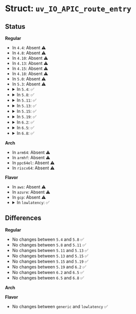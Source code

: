 # Struct: <code>uv_IO_APIC_route_entry</code>

## Status
<b>Regular</b>
<ul>
<li>
In <code>4.4</code>: Absent ⚠️
</li>
<li>
In <code>4.8</code>: Absent ⚠️
</li>
<li>
In <code>4.10</code>: Absent ⚠️
</li>
<li>
In <code>4.13</code>: Absent ⚠️
</li>
<li>
In <code>4.15</code>: Absent ⚠️
</li>
<li>
In <code>4.18</code>: Absent ⚠️
</li>
<li>
In <code>5.0</code>: Absent ⚠️
</li>
<li>
In <code>5.3</code>: Absent ⚠️
</li>
<li>
<details>
<summary>In <code>5.4</code>: ✅</summary>

```c
struct uv_IO_APIC_route_entry {
    __u64 vector;
    __u64 delivery_mode;
    __u64 dest_mode;
    __u64 delivery_status;
    __u64 polarity;
    __u64 __reserved_1;
    __u64 trigger;
    __u64 mask;
    __u64 __reserved_2;
    __u64 dest;
};
```
</details>
</li>
<li>
<details>
<summary>In <code>5.8</code>: ✅</summary>

```c
struct uv_IO_APIC_route_entry {
    __u64 vector;
    __u64 delivery_mode;
    __u64 dest_mode;
    __u64 delivery_status;
    __u64 polarity;
    __u64 __reserved_1;
    __u64 trigger;
    __u64 mask;
    __u64 __reserved_2;
    __u64 dest;
};
```
</details>
</li>
<li>
<details>
<summary>In <code>5.11</code>: ✅</summary>

```c
struct uv_IO_APIC_route_entry {
    __u64 vector;
    __u64 delivery_mode;
    __u64 dest_mode;
    __u64 delivery_status;
    __u64 polarity;
    __u64 __reserved_1;
    __u64 trigger;
    __u64 mask;
    __u64 __reserved_2;
    __u64 dest;
};
```
</details>
</li>
<li>
<details>
<summary>In <code>5.13</code>: ✅</summary>

```c
struct uv_IO_APIC_route_entry {
    __u64 vector;
    __u64 delivery_mode;
    __u64 dest_mode;
    __u64 delivery_status;
    __u64 polarity;
    __u64 __reserved_1;
    __u64 trigger;
    __u64 mask;
    __u64 __reserved_2;
    __u64 dest;
};
```
</details>
</li>
<li>
<details>
<summary>In <code>5.15</code>: ✅</summary>

```c
struct uv_IO_APIC_route_entry {
    __u64 vector;
    __u64 delivery_mode;
    __u64 dest_mode;
    __u64 delivery_status;
    __u64 polarity;
    __u64 __reserved_1;
    __u64 trigger;
    __u64 mask;
    __u64 __reserved_2;
    __u64 dest;
};
```
</details>
</li>
<li>
<details>
<summary>In <code>5.19</code>: ✅</summary>

```c
struct uv_IO_APIC_route_entry {
    __u64 vector;
    __u64 delivery_mode;
    __u64 dest_mode;
    __u64 delivery_status;
    __u64 polarity;
    __u64 __reserved_1;
    __u64 trigger;
    __u64 mask;
    __u64 __reserved_2;
    __u64 dest;
};
```
</details>
</li>
<li>
<details>
<summary>In <code>6.2</code>: ✅</summary>

```c
struct uv_IO_APIC_route_entry {
    __u64 vector;
    __u64 delivery_mode;
    __u64 dest_mode;
    __u64 delivery_status;
    __u64 polarity;
    __u64 __reserved_1;
    __u64 trigger;
    __u64 mask;
    __u64 __reserved_2;
    __u64 dest;
};
```
</details>
</li>
<li>
<details>
<summary>In <code>6.5</code>: ✅</summary>

```c
struct uv_IO_APIC_route_entry {
    __u64 vector;
    __u64 delivery_mode;
    __u64 dest_mode;
    __u64 delivery_status;
    __u64 polarity;
    __u64 __reserved_1;
    __u64 trigger;
    __u64 mask;
    __u64 __reserved_2;
    __u64 dest;
};
```
</details>
</li>
<li>
<details>
<summary>In <code>6.8</code>: ✅</summary>

```c
struct uv_IO_APIC_route_entry {
    __u64 vector;
    __u64 delivery_mode;
    __u64 dest_mode;
    __u64 delivery_status;
    __u64 polarity;
    __u64 __reserved_1;
    __u64 trigger;
    __u64 mask;
    __u64 __reserved_2;
    __u64 dest;
};
```
</details>
</li>
</ul>
<b>Arch</b>
<ul>
<li>
In <code>arm64</code>: Absent ⚠️
</li>
<li>
In <code>armhf</code>: Absent ⚠️
</li>
<li>
In <code>ppc64el</code>: Absent ⚠️
</li>
<li>
In <code>riscv64</code>: Absent ⚠️
</li>
</ul>
<b>Flavor</b>
<ul>
<li>
In <code>aws</code>: Absent ⚠️
</li>
<li>
In <code>azure</code>: Absent ⚠️
</li>
<li>
In <code>gcp</code>: Absent ⚠️
</li>
<li>
<details>
<summary>In <code>lowlatency</code>: ✅</summary>

```c
struct uv_IO_APIC_route_entry {
    __u64 vector;
    __u64 delivery_mode;
    __u64 dest_mode;
    __u64 delivery_status;
    __u64 polarity;
    __u64 __reserved_1;
    __u64 trigger;
    __u64 mask;
    __u64 __reserved_2;
    __u64 dest;
};
```
</details>
</li>
</ul>

## Differences
<b>Regular</b>
<ul>
<li>
No changes between <code>5.4</code> and <code>5.8</code> ✅
</li>
<li>
No changes between <code>5.8</code> and <code>5.11</code> ✅
</li>
<li>
No changes between <code>5.11</code> and <code>5.13</code> ✅
</li>
<li>
No changes between <code>5.13</code> and <code>5.15</code> ✅
</li>
<li>
No changes between <code>5.15</code> and <code>5.19</code> ✅
</li>
<li>
No changes between <code>5.19</code> and <code>6.2</code> ✅
</li>
<li>
No changes between <code>6.2</code> and <code>6.5</code> ✅
</li>
<li>
No changes between <code>6.5</code> and <code>6.8</code> ✅
</li>
</ul>
<b>Arch</b>
<ul>
</ul>
<b>Flavor</b>
<ul>
<li>
No changes between <code>generic</code> and <code>lowlatency</code> ✅
</li>
</ul>
